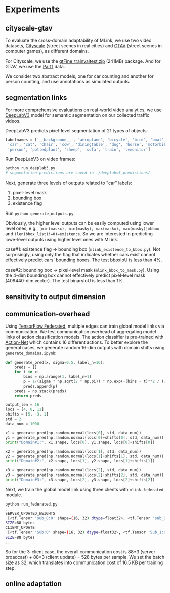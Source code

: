 # Experiments

## cityscale-gtav

To evaluate the cross-domain adaptability of MLink, we use two video datasets, [Cityscale](https://www.cityscapes-dataset.com/) (street scenes in real cities) and [GTAV](https://download.visinf.tu-darmstadt.de/data/from_games/) (street scenes in computer games), as different domains.

For Cityscale, we use the [gtFine_trainvaltest.zip](https://www.cityscapes-dataset.com/file-handling/?packageID=1) (241MB) package. And for GTAV, we use the [Part1](https://download.visinf.tu-darmstadt.de/data/from_games/data/01_labels.zip) data.

We consider two abstract models, one for car counting and another for person counting, and use annotations as simulated outputs.

## segmentation links

For more comprehensive evaluations on real-world video analytics, we use [DeepLabV3](https://pytorch.org/hub/pytorch_vision_deeplabv3_resnet101/) model for semantic segmentation on our collected traffic videos.

DeepLabV3 predicts pixel-level segmentation of 21 types of objects:
```python
labelnames = ['__background__', 'aeroplane', 'bicycle', 'bird', 'boat', 'bottle', 'bus',
 'car', 'cat', 'chair', 'cow', 'diningtable', 'dog', 'horse', 'motorbike',
 'person', 'pottedplant', 'sheep', 'sofa', 'train', 'tvmonitor']
```

Run DeepLabV3 on video frames:
```bash
python run_deeplab3.py
# segmentation predictions are saved in ./deeplabv3_predictions/
```

Next, generate three levels of outputs related to "car" labels:

1. pixel-level mask
2. bounding box
3. existence flag

Run `python generate_outputs.py`.

Obviously, the higher level outputs can be easily computed using lower level ones, e.g., `[min(maskx), min(masky), max(maskx), max(masky)]=bbox` and `(len(bbox_list)!=0)=existence`.
So we are interested in predicting lowe-level outputs using higher level ones with MLink.

case#1: existence flag -> bounding box (`mlink_existence_to_bbox.py`). Not surprisingly, using only the flag that indicates whether cars exist cannot effectively predict cars' bounding boxes. The test bboxIoU is less than 4%.

case#2: bounding box -> pixel-level mask (`mlink_bbox_to_mask.py`). Using the 4-dim bounding box cannot effectively predict pixel-level mask (409440-dim vector). The test binaryIoU is less than 1%.

## sensitivity to output dimension


## communication-overhead

Using [TensorFlow Federated](https://github.com/tensorflow/federated), multiple edges can train global model links via communication.
We test communication overhead of aggregating model links of action classification models.
The action classifier is pre-trained with [Action-Net](https://github.com/OlafenwaMoses/Action-Net) which contains 16 different actions.
To better explore the general cases, we generate random 16-dim outputs with domain shifts using `generate_domains.ipynb`:

```python
def generate_pred(x, sigma=0.5, label_n=16):
    preds = []
    for t in x:
        bins = np.arange(1, label_n+1)
        p = 1/(sigma * np.sqrt(2 * np.pi)) * np.exp(-(bins - t)**2 / (2 * sigma**2))
        preds.append(p)
    preds = np.stack(preds)
    return preds

output_len = 16
locs = [4, 8, 12]
shifts = [5, -3, 1]
std = 2
data_num = 1000

x1 = generate_pred(np.random.normal(locs[0], std, data_num))
y1 = generate_pred(np.random.normal(locs[0]+shifts[0], std, data_num))
print("Domain#1:", x1.shape, locs[0], y1.shape, locs[0]+shifts[0])

x2 = generate_pred(np.random.normal(locs[1], std, data_num))
y2 = generate_pred(np.random.normal(locs[1]+shifts[1], std, data_num))
print("Domain#2:", x2.shape, locs[1], y2.shape, locs[1]+shifts[1])

x3 = generate_pred(np.random.normal(locs[2], std, data_num))
y3 = generate_pred(np.random.normal(locs[2]+shifts[2], std, data_num))
print("Domain#3:", x3.shape, locs[2], y3.shape, locs[2]+shifts[2])
```
Next, we train the global model link using three clients with `mlink.federated` module.

```bash
python run_federated.py
...
SERVER_UPDATED_WEIGHTS
 [<tf.Tensor 'sub_8:0' shape=(16, 32) dtype=float32>, <tf.Tensor 'sub_9:0' shape=(32,) dtype=float32>, <tf.Tensor 'sub_10:0' shape=(32, 16) dtype=float32>, <tf.Tensor 'sub_11:0' shape=(16,) dtype=float32>]
SIZE=88 bytes
CLIENT_UPDATE
 [<tf.Tensor 'Sub:0' shape=(16, 32) dtype=float32>, <tf.Tensor 'Sub_1:0' shape=(32,) dtype=float32>, <tf.Tensor 'Sub_2:0' shape=(32, 16) dtype=float32>, <tf.Tensor 'Sub_3:0' shape=(16,) dtype=float32>]
SIZE=88 bytes
...
```
So for the 3-client case, the overall communication cost is 88\*3 (server broadcast) + 88\*3 (client update) = 528 bytes per sample.
We set the batch size as 32, which translates into communication cost of 16.5 KB per training step.

## online adaptation
